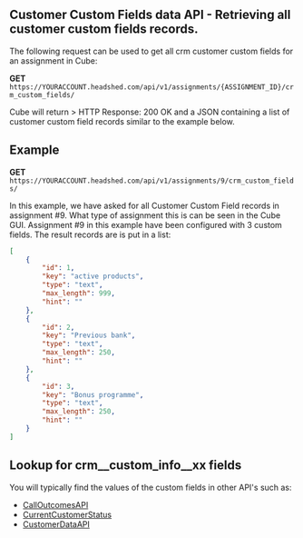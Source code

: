## Customer Custom Fields data API - Retrieving all customer custom fields records.
The following request can be used to get all crm customer custom fields for an assignment in Cube:

**GET** ```https://YOURACCOUNT.headshed.com/api/v1/assignments/{ASSIGNMENT_ID}/crm_custom_fields/```

Cube will return > HTTP Response: 200 OK and a JSON containing a list of customer custom field records similar to the example below.


## Example

**GET** ```https://YOURACCOUNT.headshed.com/api/v1/assignments/9/crm_custom_fields/```

In this example, we have asked for all Customer Custom Field records in assignment #9. What type of assignment this is can be seen in the Cube GUI.
Assignment #9 in this example have been configured with 3 custom fields.
The result records are is put in a list:

```json  
[
    {
        "id": 1,
        "key": "active products",
        "type": "text",
        "max_length": 999,
        "hint": ""
    },
    {
        "id": 2,
        "key": "Previous bank",
        "type": "text",
        "max_length": 250,
        "hint": ""
    },
    {
        "id": 3,
        "key": "Bonus programme",
        "type": "text",
        "max_length": 250,
        "hint": ""
    }    
]
  ```
## Lookup for crm__custom_info__xx fields
You will typically find the values of the custom fields in other API's such as:
*  [CallOutcomesAPI](https://github.com/Headshed/cube-integration/blob/master/CallOutcomesAPI.md "Call Outcomes API")
*  [CurrentCustomerStatus](https://github.com/Headshed/cube-integration/blob/master/CurrentCustomerStatus.md "Current Customer Status")
*  [CustomerDataAPI](https://github.com/Headshed/cube-integration/blob/master/CustomerDataApi.md "Customer Data API")
